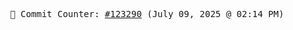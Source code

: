 <p align="center">
    <samp>
        📮 Commit Counter: <a href="https://github.com/Javascript-void0/Javascript-void0/commits/main">#123290</a> (July 09, 2025 @ 02:14 PM)
    </samp>
</p>